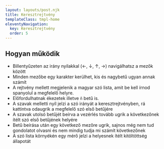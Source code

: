 ```yaml
---
layout: layouts/post.njk
title: Keresztrejtvény
templateClass: tmpl-home
eleventyNavigation:
  key: Keresztrejtvény
  order: 5
---
```


<script src="{{ '/assets/js/webcomponent-crossword.js' | url }}" async="async"></script>
<!-- <script src="{{ '/js/webcomponent-crossword.js' | url }}" async="async">DEVELOPMENT</script> -->

<!-- upgrade: npm install --save webcomponent-crossword@X.X.X -->

<webcomponent-crossword
  characters="ñ,á,é,í,ó,ú,¿,?,¡,!"
  href="{{ '/public/spanish-hungarian.json' | url }}">
</webcomponent-crossword>

## Hogyan működik

- Billentyűzeten az irány nyilakkal (&larr;, &darr;, &uarr;, &rarr;) navigálhatsz a mezők között
- Minden mezőbe egy karakter kerülhet, kis és nagybetű ugyan annak számít
- A rejtvény mellett megjelenik a magyar szó lista, amit be kell írnod spanyolul a megfelelő helyre.
- Előfordulhatnak ékezetek illetve `ñ` betű is.
- A szavak melletti nyíl jelzi a szó irányát a keresztrejtvényben, rá kattintva odaugrik a megfelelő szó első betűjére
- A szavak utolsó betűjét beírva a vezérlés tovább ugrik a következőnek ítélt szó első betűjének helyére
- Betű beírása után egy következő mezőre ugrik, sajnos még nem tud gondolatot olvasni és nem mindig tudja mi számít következőnek
- A szó lista környékén egy mérő jelzi a helyesnek ítélt kitöltöttség állapotát
